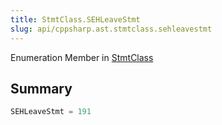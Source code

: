 ```yaml
---
title: StmtClass.SEHLeaveStmt
slug: api/cppsharp.ast.stmtclass.sehleavestmt
---
```

Enumeration Member in [StmtClass](/api/cppsharp/ast/stmtclass)

## Summary



```csharp
SEHLeaveStmt = 191
```

